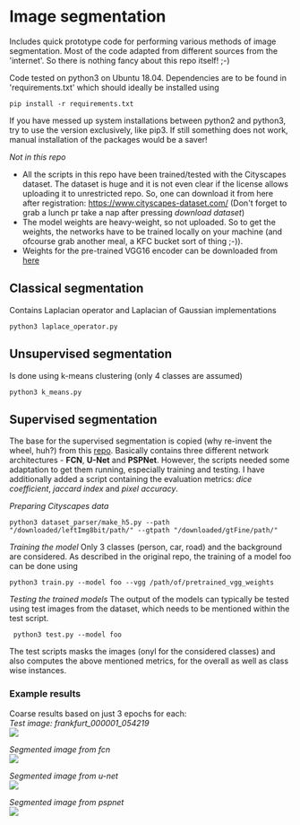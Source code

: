 # Image segmentation
Includes quick prototype code for performing various methods of image segmentation. Most of the code adapted from different sources from the 'internet'. So there is nothing fancy about this repo itself! ;-)

Code tested on python3 on Ubuntu 18.04. Dependencies are to be found in 'requirements.txt' which should ideally be installed using 
```
pip install -r requirements.txt
```
If you have messed up system installations between python2 and python3, try to use the version exclusively, like pip3. If still something does not work, manual installation of the packages would be a saver!

*Not in this repo*
- All the scripts in this repo have been trained/tested with the Cityscapes dataset. The dataset is huge and it is not even clear if the license allows uploading it to unrestricted repo. So, one can download it from here after registration: https://www.cityscapes-dataset.com/ (Don't forget to grab a lunch pr take a nap after pressing *download dataset*)
- The model weights are heavy-weight, so not uploaded. So to get the weights, the networks have to be trained locally on your machine (and ofcourse grab another meal, a KFC bucket sort of thing ;-)).
- Weights for the pre-trained VGG16 encoder can be downloaded from [here](https://github.com/fchollet/deep-learning-models/releases/download/v0.1/vgg16_weights_tf_dim_ordering_tf_kernels_notop.h5)

## Classical segmentation
Contains Laplacian operator and Laplacian of Gaussian implementations
```
python3 laplace_operator.py
```

## Unsupervised segmentation
Is done using k-means clustering (only 4 classes are assumed)
```
python3 k_means.py
```

## Supervised segmentation
The base for the supervised segmentation is copied (why re-invent the wheel, huh?) from this [repo](https://github.com/dhkim0225/keras-image-segmentation.git). Basically contains three different network architectures - **FCN**, **U-Net** and **PSPNet**. However, the scripts needed some adaptation to get them running, especially training and testing. I have additionally added a script containing the evaluation metrics: *dice coefficient*, *jaccard index* and *pixel accuracy*.

*Preparing Cityscapes data*
```
python3 dataset_parser/make_h5.py --path "/downloaded/leftImg8bit/path/" --gtpath "/downloaded/gtFine/path/"
```

*Training the model*
Only 3 classes (person, car, road) and the background are considered. As described in the original repo, the training of a model foo can be done using
```
python3 train.py --model foo --vgg /path/of/pretrained_vgg_weights
```

*Testing the trained models*
The output of the models can typically be tested using test images from the dataset, which needs to be mentioned within the test script.
```
 python3 test.py --model foo
 ```
 The test scripts masks the images (onyl for the considered classes) and also computes the above mentioned metrics, for the overall as well as class wise instances.
 
 ### Example results
 Coarse results based on just 3 epochs for each: <br/>
 *Test image: frankfurt_000001_054219* <br/>
 ![](https://github.com/nageswag/segmentation/blob/feature/collective-code-for-segmentation-and-friends/supervised_segmentation/semantic_segmentation/supervised_seg_results/frankfurt_000001_054219_test_image.png)
 
 *Segmented image from fcn* <br/>
 ![](https://github.com/nageswag/segmentation/blob/feature/collective-code-for-segmentation-and-friends/supervised_segmentation/semantic_segmentation/supervised_seg_results/frankfurt_000001_054219_fcn_res_color.png)
 
 *Segmented image from u-net* <br/>
 ![](https://github.com/nageswag/segmentation/blob/feature/collective-code-for-segmentation-and-friends/supervised_segmentation/semantic_segmentation/supervised_seg_results/frankfurt_000001_054219_unet_res_color.png)
 
 *Segmented image from pspnet* <br/>
 ![](https://github.com/nageswag/segmentation/blob/feature/collective-code-for-segmentation-and-friends/supervised_segmentation/semantic_segmentation/supervised_seg_results/frankfurt_000001_054219_pspnet_res_color.png)
 
